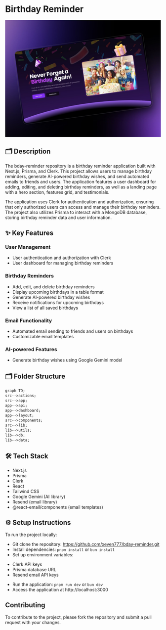# Birthday Reminder

![ss](src/app/opengraph-image.jpg)

## 🗂️ Description

The bday-reminder repository is a birthday reminder application built with Next.js, Prisma, and Clerk. This project allows users to manage birthday reminders, generate AI-powered birthday wishes, and send automated emails to friends and users. The application features a user dashboard for adding, editing, and deleting birthday reminders, as well as a landing page with a hero section, features grid, and testimonials.

The application uses Clerk for authentication and authorization, ensuring that only authorized users can access and manage their birthday reminders. The project also utilizes Prisma to interact with a MongoDB database, storing birthday reminder data and user information.

## ✨ Key Features

### **User Management**

* User authentication and authorization with Clerk
* User dashboard for managing birthday reminders

### **Birthday Reminders**

* Add, edit, and delete birthday reminders
* Display upcoming birthdays in a table format
* Generate AI-powered birthday wishes
* Receive notifications for upcoming birthdays
* View a list of all saved birthdays

### **Email Functionality**

* Automated email sending to friends and users on birthdays
* Customizable email templates

### **AI-powered Features**

* Generate birthday wishes using Google Gemini model

## 🗂️ Folder Structure
```mermaid
graph TD;
src-->actions;
src-->app;
app-->api;
app-->dashboard;
app-->layout;
src-->components;
src-->lib;
lib-->utils;
lib-->db;
lib-->data;
```

## 🛠️ Tech Stack

* Next.js
* Prisma
* Clerk
* React
* Tailwind CSS
* Google Gemini (AI library)
* Resend (email library)
* @react-email/components (email templates)

## ⚙️ Setup Instructions

To run the project locally:

* Git clone the repository: https://github.com/xeven777/bday-reminder.git
* Install dependencies: `pnpm install` or `bun install`
* Set up environment variables:
+ Clerk API keys
+ Prisma database URL
+ Resend email API keys
* Run the application: `pnpm run dev` or `bun dev`
* Access the application at http://localhost:3000

## Contributing

To contribute to the project, please fork the repository and submit a pull request with your changes.
